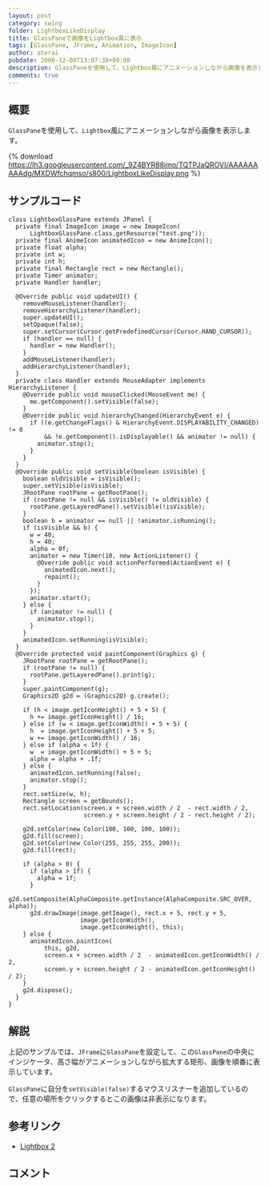 ```yaml
---
layout: post
category: swing
folder: LightboxLikeDisplay
title: GlassPaneで画像をLightbox風に表示
tags: [GlassPane, JFrame, Animation, ImageIcon]
author: aterai
pubdate: 2008-12-08T13:07:38+09:00
description: GlassPaneを使用して、Lightbox風にアニメーションしながら画像を表示します。
comments: true
---
```

## 概要
`GlassPane`を使用して、`Lightbox`風にアニメーションしながら画像を表示します。

{% download https://lh3.googleusercontent.com/_9Z4BYR88imo/TQTPJaQROVI/AAAAAAAAAdg/MXDWfchqmso/s800/LightboxLikeDisplay.png %}

## サンプルコード
<pre class="prettyprint"><code>class LightboxGlassPane extends JPanel {
  private final ImageIcon image = new ImageIcon(
      LightboxGlassPane.class.getResource("test.png"));
  private final AnimeIcon animatedIcon = new AnimeIcon();
  private float alpha;
  private int w;
  private int h;
  private final Rectangle rect = new Rectangle();
  private Timer animator;
  private Handler handler;

  @Override public void updateUI() {
    removeMouseListener(handler);
    removeHierarchyListener(handler);
    super.updateUI();
    setOpaque(false);
    super.setCursor(Cursor.getPredefinedCursor(Cursor.HAND_CURSOR));
    if (handler == null) {
      handler = new Handler();
    }
    addMouseListener(handler);
    addHierarchyListener(handler);
  }
  private class Handler extends MouseAdapter implements HierarchyListener {
    @Override public void mouseClicked(MouseEvent me) {
      me.getComponent().setVisible(false);
    }
    @Override public void hierarchyChanged(HierarchyEvent e) {
      if ((e.getChangeFlags() &amp; HierarchyEvent.DISPLAYABILITY_CHANGED) != 0
          &amp;&amp; !e.getComponent().isDisplayable() &amp;&amp; animator != null) {
        animator.stop();
      }
    }
  }
  @Override public void setVisible(boolean isVisible) {
    boolean oldVisible = isVisible();
    super.setVisible(isVisible);
    JRootPane rootPane = getRootPane();
    if (rootPane != null &amp;&amp; isVisible() != oldVisible) {
      rootPane.getLayeredPane().setVisible(!isVisible);
    }
    boolean b = animator == null || !animator.isRunning();
    if (isVisible &amp;&amp; b) {
      w = 40;
      h = 40;
      alpha = 0f;
      animator = new Timer(10, new ActionListener() {
        @Override public void actionPerformed(ActionEvent e) {
          animatedIcon.next();
          repaint();
        }
      });
      animator.start();
    } else {
      if (animator != null) {
        animator.stop();
      }
    }
    animatedIcon.setRunning(isVisible);
  }
  @Override protected void paintComponent(Graphics g) {
    JRootPane rootPane = getRootPane();
    if (rootPane != null) {
      rootPane.getLayeredPane().print(g);
    }
    super.paintComponent(g);
    Graphics2D g2d = (Graphics2D) g.create();

    if (h &lt; image.getIconHeight() + 5 + 5) {
      h += image.getIconHeight() / 16;
    } else if (w &lt; image.getIconWidth() + 5 + 5) {
      h  = image.getIconHeight() + 5 + 5;
      w += image.getIconWidth() / 16;
    } else if (alpha &lt; 1f) {
      w  = image.getIconWidth() + 5 + 5;
      alpha = alpha + .1f;
    } else {
      animatedIcon.setRunning(false);
      animator.stop();
    }
    rect.setSize(w, h);
    Rectangle screen = getBounds();
    rect.setLocation(screen.x + screen.width / 2  - rect.width / 2,
                     screen.y + screen.height / 2 - rect.height / 2);

    g2d.setColor(new Color(100, 100, 100, 100));
    g2d.fill(screen);
    g2d.setColor(new Color(255, 255, 255, 200));
    g2d.fill(rect);

    if (alpha &gt; 0) {
      if (alpha &gt; 1f) {
        alpha = 1f;
      }
      g2d.setComposite(AlphaComposite.getInstance(AlphaComposite.SRC_OVER, alpha));
      g2d.drawImage(image.getImage(), rect.x + 5, rect.y + 5,
                    image.getIconWidth(),
                    image.getIconHeight(), this);
    } else {
      animatedIcon.paintIcon(
          this, g2d,
          screen.x + screen.width / 2  - animatedIcon.getIconWidth() / 2,
          screen.y + screen.height / 2 - animatedIcon.getIconHeight() / 2);
    }
    g2d.dispose();
  }
}
</code></pre>

## 解説
上記のサンプルでは、`JFrame`に`GlassPane`を設定して、この`GlassPane`の中央にインジケータ、高さ幅がアニメーションしながら拡大する矩形、画像を順番に表示しています。

`GlassPane`に自分を`setVisible(false)`するマウスリスナーを追加しているので、任意の場所をクリックするとこの画像は非表示になります。

## 参考リンク
- [Lightbox 2](http://www.huddletogether.com/projects/lightbox2/)

<!-- dummy comment line for breaking list -->

## コメント
